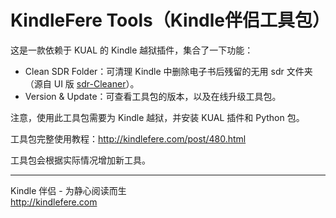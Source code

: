 # KindleFere Tools（Kindle伴侣工具包）

这是一款依赖于 KUAL 的 Kindle 越狱插件，集合了一下功能：

* Clean SDR Folder：可清理 Kindle 中删除电子书后残留的无用 sdr 文件夹（源自 UI 版 [sdr-Cleaner](https://kindlefere.com/post/43.html)）。
* Version & Update：可查看工具包的版本，以及在线升级工具包。

注意，使用此工具包需要为 Kindle 越狱，并安装 KUAL 插件和 Python 包。

工具包完整使用教程：http://kindlefere.com/post/480.html

工具包会根据实际情况增加新工具。

---

Kindle 伴侣 - 为静心阅读而生  
http://kindlefere.com